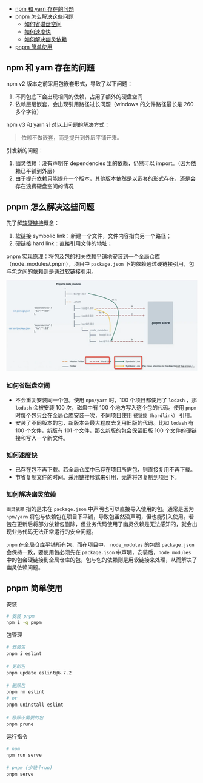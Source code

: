 - [npm 和 yarn 存在的问题](#npm-和-yarn-存在的问题)
- [pnpm 怎么解决这些问题](#pnpm-怎么解决这些问题)
  - [如何省磁盘空间](#如何省磁盘空间)
  - [如何速度快](#如何速度快)
  - [如何解决幽灵依赖](#如何解决幽灵依赖)
- [pnpm 简单使用](#pnpm-简单使用)

## npm 和 yarn 存在的问题

npm v2 版本之前采用包嵌套形式，导致了以下问题：

1. 不同包底下会出现相同的依赖，占用了额外的硬盘空间
2. 依赖层层嵌套，会出现引用路径过长问题（windows 的文件路径最长是 260 多个字符）

npm v3 和 yarn 针对以上问题的解决方式：

> 依赖不做嵌套，而是提升到外层平铺开来。

引发新的问题：

1. 幽灵依赖：没有声明在 dependencies 里的依赖，仍然可以 import。（因为依赖已平铺到外层）
2. 由于提升依赖只能提升一个版本，其他版本依然是以嵌套的形式存在，还是会存在浪费硬盘空间的情况

## pnpm 怎么解决这些问题

先了解[软硬链接](https://www.cnblogs.com/itech/archive/2009/04/10/1433052.html)概念：

1. 软链接 symbolic link：新建一个文件，文件内容指向另一个路径；
2. 硬链接 hard link：直接引用文件的地址；

pnpm 实现原理：将包及包的相关依赖平铺地安装到一个全局仓库（node_modules/.pnpm），项目中 `package.json` 下的依赖通过硬链接引用，包与包之间的依赖则是通过软链接引用。

![pnpm官方原理图](/articles/工具/images/pnpm官方原理图.jpg)

### 如何省磁盘空间

- 不会重复安装同一个包。使用 `npm/yarn` 时，100 个项目都使用了 `lodash` ，那 `lodash` 会被安装 100 次，磁盘中有 100 个地方写入这个包的代码。使用 `pnpm` 时每个包只会在全局仓库安装一次，不同项目使用 `硬链接（hardlink）` 引用。
- 安装了不同版本的包，新版本会最大程度去复用旧版的代码。比如 `lodash` 有 100 个文件，新版有 101 个文件，那么新版的包会保留旧版 100 个文件的硬链接和写入一个新文件。

### 如何速度快

- 已存在包不再下载。若全局仓库中已存在项目所需包，则直接复用不再下载。
- 节省复制文件的时间。采用链接形式来引用，无需将包复制到项目下。

### 如何解决幽灵依赖

`幽灵依赖` 指的是未在 `package.json` 中声明也可以直接导入使用的包。通常是因为 `npm/yarn` 将包与依赖包在项目下平铺，导致包虽然没声明，但也能引入使用。若包在更新后将部分依赖包删除，但业务代码使用了幽灵依赖是无法感知的，就会出现业务代码无法正常运行的安全问题。

`pnpm` 在全局仓库平铺所有包，而在项目中， `node_modules` 的包跟 `package.json` 会保持一致，要使用包必须先在 `package.json` 中声明，安装后，`node_modules` 中的包会硬链接到全局仓库的包，包与包的依赖则是用软链接来处理，从而解决了幽灵依赖问题。

## pnpm 简单使用

安装

```bash
# 安装 pnpm
npm i -g pnpm
```

包管理

```bash
# 安装包
pnpm i eslint

# 更新包
pnpm update eslint@6.7.2

# 删除包
pnpm rm eslint
# or
pnpm uninstall eslint

# 移除不需要的包
pnpm prune
```

运行指令

```bash
# npm
npm run serve

# pnpm (少敲个run)
pnpm serve
```
